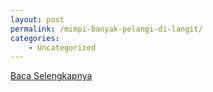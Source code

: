 ```yaml
---
layout: post
permalink: /mimpi-banyak-pelangi-di-langit/
categories:
    - Uncategorized
---
```


[Baca Selengkapnya](/05)